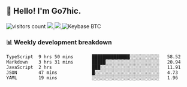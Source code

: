 ## 👋 Hello! I'm Go7hic.

 ![visitors count](https://visitors-by-url-pls-dont-use-this-in-your-repo.vercel.app/Go7hic-github-readme)
 <a href="https://twitter.com/Go7hic">
    <img src="https://img.shields.io/badge/-@Go7hic-1ca0f1?style=flat-square&labelColor=1ca0f1&logo=twitter&logoColor=white&link=https://twitter.com/Go7hic">
   <a/>
   <a href="mailto:gtfx0209@gmail.com">
    <img src="https://img.shields.io/badge/-gtfx0209@gmail.com-c14438?style=flat-square&logo=Gmail&logoColor=white&link=mailto:gtfx0209@gmail.com">
   <a/>
    ![Keybase BTC](https://img.shields.io/keybase/btc/Go7hic)
 <!--
🔭 I’m currently working
🌱 I’m currently learning
💬 Ask me about 
📫 How to reach me: 
⚡ Fun fact: 
-->
 <!--
![My Github Stats](https://github-readme-stats.vercel.app/api?username=Go7hic&show_icons=true&count_private=true)

-->

### 📊 Weekly development breakdown
<!--START_SECTION:waka-->
```text
TypeScript  9 hrs 50 mins       ██████████████░░░░░░░░░░░   58.52 
Markdown    3 hrs 31 mins       █████░░░░░░░░░░░░░░░░░░░░   20.94 
JavaScript  2 hrs               ███░░░░░░░░░░░░░░░░░░░░░░   11.91 
JSON        47 mins             █░░░░░░░░░░░░░░░░░░░░░░░░   4.73 
YAML        19 mins             ░░░░░░░░░░░░░░░░░░░░░░░░░   1.96
```
<!--END_SECTION:waka-->
    

